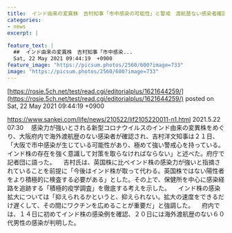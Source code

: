 ```yaml
---
title:  インド由来の変異株　吉村知事「市中感染の可能性」と警戒　渡航歴ない感染者確認  
categories:
- news
excerpt: |
  
feature_text: |
  ##  インド由来の変異株　吉村知事「市中感染...
  Sat, 22 May 2021 09:44:19  +0900
feature_image: "https://picsum.photos/2560/600?image=733"
image: "https://picsum.photos/2560/600?image=733"
---
```


[https://rosie.5ch.net/test/read.cgi/editorialplus/1621644259/](https://rosie.5ch.net/test/read.cgi/editorialplus/1621644259/)
posted on Sat, 22 May 2021 09:44:19  +0900

<!--more-->

https://www.sankei.com/life/news/210522/lif2105220011-n1.html 2021.5.22 07:30 　感染力が強いとされる新型コロナウイルスのインド由来の変異株をめぐり、大阪府内で海外渡航歴のない感染者が確認され、吉村洋文知事は２１日、「大阪で市中感染が生じている可能性があり、極めて強い警戒心を持っている。インド株の存在を強く意識して対策を取らなければならない」と述べた。府庁で記者団に語った。 　吉村氏は、英国株に比べインド株の感染力が強いと指摘されていることを前提に「今後はインド株が取って代わる。英国株ではない陽性者をより積極的に検査する必要がある」とした。その上で、保健所を中心に感染経路を追跡する「積極的疫学調査」を徹底する考えを示した。 　インド株の感染拡大については「抑えられるかというと、抑えられない。拡大の速度をできるだけ遅くして、その間にワクチンを広めることが重要だ」と強調した。 　府内では、１４日に初めてインド株の感染例を確認、２０日には海外渡航歴のない６０代男性の感染が判明した。
